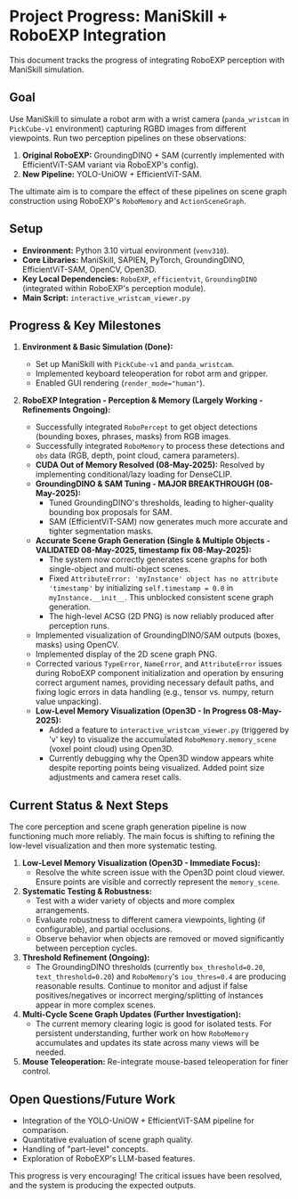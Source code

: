 # Project Progress: ManiSkill + RoboEXP Integration

This document tracks the progress of integrating RoboEXP perception with ManiSkill simulation.

## Goal

Use ManiSkill to simulate a robot arm with a wrist camera (`panda_wristcam` in `PickCube-v1` environment) capturing RGBD images from different viewpoints. Run two perception pipelines on these observations:

1.  **Original RoboEXP:** GroundingDINO + SAM (currently implemented with EfficientViT-SAM variant via RoboEXP's config).
2.  **New Pipeline:** YOLO-UniOW + EfficientViT-SAM.

The ultimate aim is to compare the effect of these pipelines on scene graph construction using RoboEXP's `RoboMemory` and `ActionSceneGraph`.

## Setup

*   **Environment:** Python 3.10 virtual environment (`venv310`).
*   **Core Libraries:** ManiSkill, SAPIEN, PyTorch, GroundingDINO, EfficientViT-SAM, OpenCV, Open3D.
*   **Key Local Dependencies:** `RoboEXP`, `efficientvit`, `GroundingDINO` (integrated within RoboEXP's perception module).
*   **Main Script:** `interactive_wristcam_viewer.py`

## Progress & Key Milestones

1.  **Environment & Basic Simulation (Done):**
    *   Set up ManiSkill with `PickCube-v1` and `panda_wristcam`.
    *   Implemented keyboard teleoperation for robot arm and gripper.
    *   Enabled GUI rendering (`render_mode="human"`).

2.  **RoboEXP Integration - Perception & Memory (Largely Working - Refinements Ongoing):**
    *   Successfully integrated `RoboPercept` to get object detections (bounding boxes, phrases, masks) from RGB images.
    *   Successfully integrated `RoboMemory` to process these detections and `obs` data (RGB, depth, point cloud, camera parameters).
    *   **CUDA Out of Memory Resolved (08-May-2025):** Resolved by implementing conditional/lazy loading for DenseCLIP.
    *   **GroundingDINO & SAM Tuning - MAJOR BREAKTHROUGH (08-May-2025):**
        *   Tuned GroundingDINO's thresholds, leading to higher-quality bounding box proposals for SAM.
        *   SAM (EfficientViT-SAM) now generates much more accurate and tighter segmentation masks.
    *   **Accurate Scene Graph Generation (Single & Multiple Objects - VALIDATED 08-May-2025, timestamp fix 08-May-2025):**
        *   The system now correctly generates scene graphs for both single-object and multi-object scenes.
        *   Fixed `AttributeError: 'myInstance' object has no attribute 'timestamp'` by initializing `self.timestamp = 0.0` in `myInstance.__init__`. This unblocked consistent scene graph generation.
        *   The high-level ACSG (2D PNG) is now reliably produced after perception runs.
    *   Implemented visualization of GroundingDINO/SAM outputs (boxes, masks) using OpenCV.
    *   Implemented display of the 2D scene graph PNG.
    *   Corrected various `TypeError`, `NameError`, and `AttributeError` issues during RoboEXP component initialization and operation by ensuring correct argument names, providing necessary default paths, and fixing logic errors in data handling (e.g., tensor vs. numpy, return value unpacking).
    *   **Low-Level Memory Visualization (Open3D - In Progress 08-May-2025):**
        *   Added a feature to `interactive_wristcam_viewer.py` (triggered by 'v' key) to visualize the accumulated `RoboMemory.memory_scene` (voxel point cloud) using Open3D.
        *   Currently debugging why the Open3D window appears white despite reporting points being visualized. Added point size adjustments and camera reset calls.

## Current Status & Next Steps

The core perception and scene graph generation pipeline is now functioning much more reliably. The main focus is shifting to refining the low-level visualization and then more systematic testing.

1.  **Low-Level Memory Visualization (Open3D - Immediate Focus):**
    *   Resolve the white screen issue with the Open3D point cloud viewer. Ensure points are visible and correctly represent the `memory_scene`.
2.  **Systematic Testing & Robustness:**
    *   Test with a wider variety of objects and more complex arrangements.
    *   Evaluate robustness to different camera viewpoints, lighting (if configurable), and partial occlusions.
    *   Observe behavior when objects are removed or moved significantly between perception cycles.
3.  **Threshold Refinement (Ongoing):**
    *   The GroundingDINO thresholds (currently `box_threshold=0.20`, `text_threshold=0.20`) and `RoboMemory`'s `iou_thres=0.4` are producing reasonable results. Continue to monitor and adjust if false positives/negatives or incorrect merging/splitting of instances appear in more complex scenes.
4.  **Multi-Cycle Scene Graph Updates (Further Investigation):**
    *   The current memory clearing logic is good for isolated tests. For persistent understanding, further work on how `RoboMemory` accumulates and updates its state across many views will be needed.
5.  **Mouse Teleoperation:** Re-integrate mouse-based teleoperation for finer control.

## Open Questions/Future Work

*   Integration of the YOLO-UniOW + EfficientViT-SAM pipeline for comparison.
*   Quantitative evaluation of scene graph quality.
*   Handling of "part-level" concepts.
*   Exploration of RoboEXP's LLM-based features.

This progress is very encouraging! The critical issues have been resolved, and the system is producing the expected outputs. 
